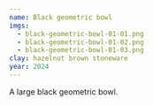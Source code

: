 ```yaml
---
name: Black geometric bowl
imgs:
  - black-geometric-bowl-01-01.png
  - black-geometric-bowl-01-02.png
  - black-geometric-bowl-01-03.png
clay: hazelnut brown stoneware
year: 2024
---
```


A large black geometric bowl.